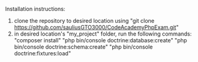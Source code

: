 Installation instructions:

1. clone the repository to desired location using "git clone https://github.com/sauliusGTO3000/CodeAcademyPhpExam.git"
2. in desired location's "my_project" folder, run the following commands:
    "composer install"
    "php bin/console doctrine:database:create"
    "php bin/console doctrine:schema:create"
    "php bin/console doctrine:fixtures:load"
